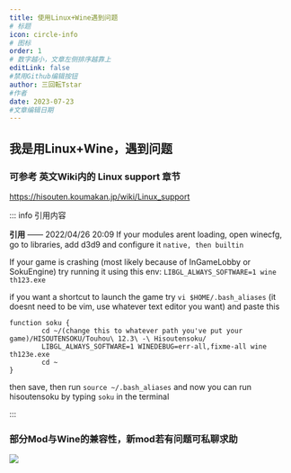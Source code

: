 ```yaml
---
title: 使用Linux+Wine遇到问题
# 标题
icon: circle-info
# 图标
order: 1
# 数字越小，文章左侧排序越靠上
editLink: false
#禁用Github编辑按钮
author: 三回転Tstar
#作者
date: 2023-07-23
#文章编辑日期
---
```


## 我是用Linux+Wine，遇到问题

### 可参考 英文Wiki内的 Linux support 章节
https://hisouten.koumakan.jp/wiki/Linux_support



::: info 引用内容

**引用** —— 2022/04/26 20:09
If your modules arent loading, open winecfg, go to libraries, add d3d9 and configure it `native, then builtin`

If your game is crashing (most likely because of InGameLobby or SokuEngine) try running it using this env:
`LIBGL_ALWAYS_SOFTWARE=1 wine th123.exe`

if you want a shortcut to launch the game try `vi $HOME/.bash_aliases` (it doesnt need to be vim, use whatever text editor you want) and paste this

```
function soku {
        cd ~/(change this to whatever path you've put your game)/HISOUTENSOKU/Touhou\ 12.3\ -\ Hisoutensoku/
        LIBGL_ALWAYS_SOFTWARE=1 WINEDEBUG=err-all,fixme-all wine th123e.exe
        cd ~
}
```

then save, then run `source ~/.bash_aliases` and now you can run hisoutensoku by typing `soku` in the terminal

:::



### 部分Mod与Wine的兼容性，新mod若有问题可私聊求助
![](https://img.514.live/img/202307231901059.png)
